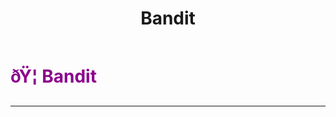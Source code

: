 ﻿---
lang: en-US
title: Bandit
prev: Agitator
next: BloodKnight
---

# <font color="#8B008B">ðŸ¦ <b>Bandit</b></font> <Badge text="Killing" type="tip" vertical="middle"/>
---

